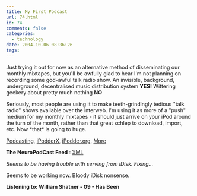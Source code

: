 ```yaml
---
title: My First Podcast
url: 74.html
id: 74
comments: false
categories:
  - technology
date: 2004-10-06 08:36:26
tags:
---
```


Just trying it out for now as an alternative method of disseminating our monthly mixtapes, but you'll be awfully glad to hear I'm not planning on recording some god-awful talk radio show. An invisible, background, underground, decentralised music distribution system **YES!** Wittering geekery about pretty much nothing **NO**

Seriously, most people are using it to make teeth-grindingly tedious "talk radio" shows available over the interweb. I'm using it as more of a "push" medium for my monthly mixtapes - it should just arrive on your iPod around the turn of the month, rather than that great schlep to download, import, etc. Now \*that\* is going to huge.

[Podcasting](http://www.engadget.com/entry/5843952395227141/), [iPodderX](http://ipodderx.com/), [iPodder.org](http://www.ipodder.org/), [More](http://www.adambowie.com/weblog/archive/000933.html)

**The NeuroPodCast Feed** : [XML](http://www.neuromantics.net/neuropodcast.xml)

_Seems to be having trouble with serving from iDisk. Fixing..._

Seems to be working now. Bloody iDisk nonsense.

**Listening to: William Shatner - 09 - Has Been**